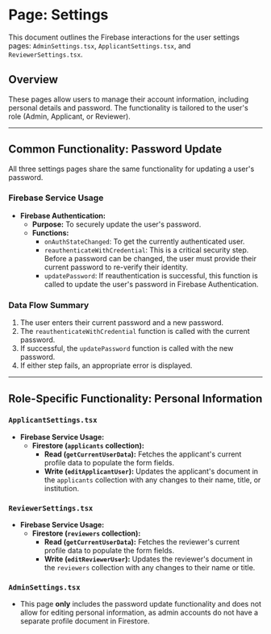 # Page: Settings

This document outlines the Firebase interactions for the user settings pages: `AdminSettings.tsx`, `ApplicantSettings.tsx`, and `ReviewerSettings.tsx`.

## Overview

These pages allow users to manage their account information, including personal details and password. The functionality is tailored to the user's role (Admin, Applicant, or Reviewer).

---

## Common Functionality: Password Update

All three settings pages share the same functionality for updating a user's password.

### Firebase Service Usage

-   **Firebase Authentication:**
    -   **Purpose:** To securely update the user's password.
    -   **Functions:**
        -   `onAuthStateChanged`: To get the currently authenticated user.
        -   `reauthenticateWithCredential`: This is a critical security step. Before a password can be changed, the user must provide their current password to re-verify their identity.
        -   `updatePassword`: If reauthentication is successful, this function is called to update the user's password in Firebase Authentication.

### Data Flow Summary

1.  The user enters their current password and a new password.
2.  The `reauthenticateWithCredential` function is called with the current password.
3.  If successful, the `updatePassword` function is called with the new password.
4.  If either step fails, an appropriate error is displayed.

---

## Role-Specific Functionality: Personal Information

### `ApplicantSettings.tsx`

-   **Firebase Service Usage:**
    -   **Firestore (`applicants` collection):**
        -   **Read (`getCurrentUserData`):** Fetches the applicant's current profile data to populate the form fields.
        -   **Write (`editApplicantUser`):** Updates the applicant's document in the `applicants` collection with any changes to their name, title, or institution.

### `ReviewerSettings.tsx`

-   **Firebase Service Usage:**
    -   **Firestore (`reviewers` collection):**
        -   **Read (`getCurrentUserData`):** Fetches the reviewer's current profile data to populate the form fields.
        -   **Write (`editReviewerUser`):** Updates the reviewer's document in the `reviewers` collection with any changes to their name or title.

### `AdminSettings.tsx`

-   This page **only** includes the password update functionality and does not allow for editing personal information, as admin accounts do not have a separate profile document in Firestore.
